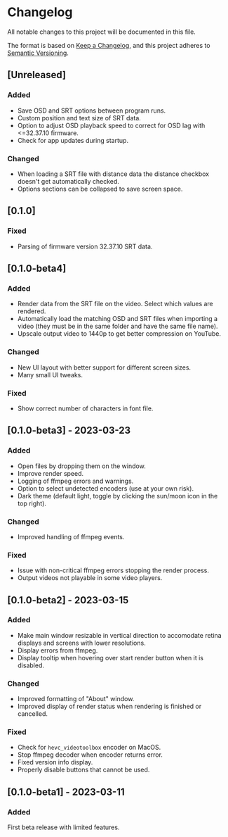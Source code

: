 # Changelog

All notable changes to this project will be documented in this file.

The format is based on [Keep a Changelog](https://keepachangelog.com/en/1.0.0/), and this project adheres to [Semantic Versioning](https://semver.org/spec/v2.0.0.html).

## [Unreleased]

### Added
- Save OSD and SRT options between program runs.
- Custom position and text size of SRT data.
- Option to adjust OSD playback speed to correct for OSD lag with <=32.37.10 firmware.
- Check for app updates during startup.

### Changed
- When loading a SRT file with distance data the distance checkbox doesn't get automatically checked.
- Options sections can be collapsed to save screen space.

## [0.1.0]

### Fixed
- Parsing of firmware version 32.37.10 SRT data.

## [0.1.0-beta4]

### Added
- Render data from the SRT file on the video. Select which values are rendered.
- Automatically load the matching OSD and SRT files when importing a video (they must be in the same folder and have the same file name).
- Upscale output video to 1440p to get better compression on YouTube.

### Changed
- New UI layout with better support for different screen sizes.
- Many small UI tweaks.

### Fixed
- Show correct number of characters in font file.

## [0.1.0-beta3] - 2023-03-23

### Added
- Open files by dropping them on the window.
- Improve render speed.
- Logging of ffmpeg errors and warnings.
- Option to select undetected encoders (use at your own risk).
- Dark theme (default light, toggle by clicking the sun/moon icon in the top right).

### Changed
- Improved handling of ffmpeg events.

### Fixed
- Issue with non-critical ffmpeg errors stopping the render process.
- Output videos not playable in some video players.

## [0.1.0-beta2] - 2023-03-15

### Added
- Make main window resizable in vertical direction to accomodate retina displays and screens with lower resolutions.
- Display errors from ffmpeg.
- Display tooltip when hovering over start render button when it is disabled.

### Changed
- Improved formatting of "About" window.
- Improved display of render status when rendering is finished or cancelled.

### Fixed
- Check for `hevc_videotoolbox` encoder on MacOS.
- Stop ffmpeg decoder when encoder returns error.
- Fixed version info display.
- Properly disable buttons that cannot be used.

## [0.1.0-beta1] - 2023-03-11

### Added
First beta release with limited features.
